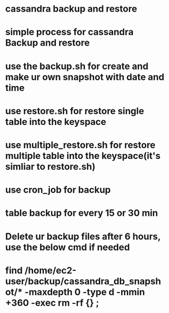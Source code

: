 # cassandra backup and restore

# simple process for cassandra Backup and restore 

# use the backup.sh for create and make ur own snapshot with date and time 

# use restore.sh for restore single table into the keyspace

# use multiple_restore.sh for restore multiple table into the keyspace(it's simliar to restore.sh)

# use cron_job for backup

# table backup for every 15 or 30 min

# Delete ur backup files after 6 hours, use the below cmd if needed

# find /home/ec2-user/backup/cassandra_db_snapshot/* -maxdepth 0  -type d -mmin +360 -exec rm -rf {} \;
